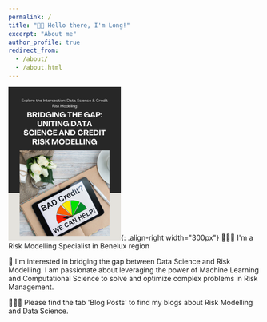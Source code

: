 ```yaml
---
permalink: /
title: "👋🏼 Hello there, I'm Long!"
excerpt: "About me"
author_profile: true
redirect_from: 
  - /about/
  - /about.html
---
```



![When Data Science meets Risk Management](/images/github_DS_RM.png){: .align-right width="300px"}
👨🏻‍💻 I'm a Risk Modelling Specialist in Benelux region

🔬 I'm interested in bridging the gap between Data Science and Risk Modelling. I am passionate about leveraging the power of Machine Learning and Computational Science to solve and optimize complex problems in Risk Management.

👨🏻‍🔬 Please find the tab 'Blog Posts' to find my blogs about Risk Modelling and Data Science.









